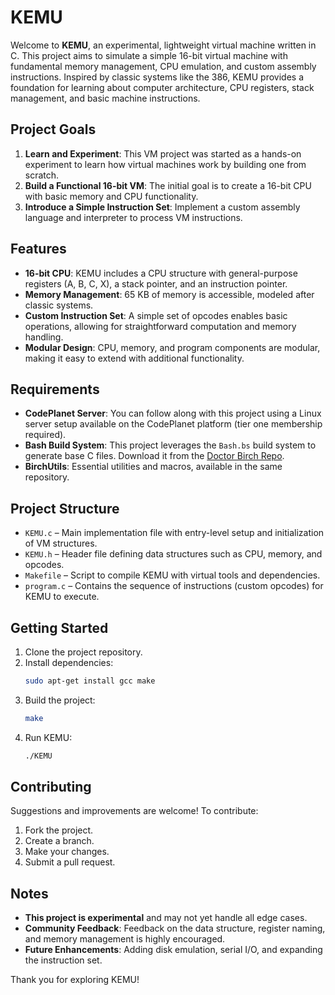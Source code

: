 # KEMU

Welcome to **KEMU**, an experimental, lightweight virtual machine written in C. This project aims to simulate a simple 16-bit virtual machine with fundamental memory management, CPU emulation, and custom assembly instructions. Inspired by classic systems like the 386, KEMU provides a foundation for learning about computer architecture, CPU registers, stack management, and basic machine instructions.

## Project Goals

1. **Learn and Experiment**: This VM project was started as a hands-on experiment to learn how virtual machines work by building one from scratch.
2. **Build a Functional 16-bit VM**: The initial goal is to create a 16-bit CPU with basic memory and CPU functionality.
3. **Introduce a Simple Instruction Set**: Implement a custom assembly language and interpreter to process VM instructions.

## Features

- **16-bit CPU**: KEMU includes a CPU structure with general-purpose registers (A, B, C, X), a stack pointer, and an instruction pointer.
- **Memory Management**: 65 KB of memory is accessible, modeled after classic systems.
- **Custom Instruction Set**: A simple set of opcodes enables basic operations, allowing for straightforward computation and memory handling.
- **Modular Design**: CPU, memory, and program components are modular, making it easy to extend with additional functionality.

## Requirements

- **CodePlanet Server**: You can follow along with this project using a Linux server setup available on the CodePlanet platform (tier one membership required).
- **Bash Build System**: This project leverages the `Bash.bs` build system to generate base C files. Download it from the [Doctor Birch Repo](https://repo.doctorbirch.com/).
- **BirchUtils**: Essential utilities and macros, available in the same repository.

## Project Structure

- `KEMU.c` – Main implementation file with entry-level setup and initialization of VM structures.
- `KEMU.h` – Header file defining data structures such as CPU, memory, and opcodes.
- `Makefile` – Script to compile KEMU with virtual tools and dependencies.
- `program.c` – Contains the sequence of instructions (custom opcodes) for KEMU to execute.

## Getting Started

1. Clone the project repository.
2. Install dependencies:
   ```bash
   sudo apt-get install gcc make
   ```
3. Build the project:
   ```bash
   make
   ```
4. Run KEMU:
   ```bash
   ./KEMU
   ```

## Contributing

Suggestions and improvements are welcome! To contribute:

1. Fork the project.
2. Create a branch.
3. Make your changes.
4. Submit a pull request.

## Notes

- **This project is experimental** and may not yet handle all edge cases.
- **Community Feedback**: Feedback on the data structure, register naming, and memory management is highly encouraged.
- **Future Enhancements**: Adding disk emulation, serial I/O, and expanding the instruction set.

Thank you for exploring KEMU!